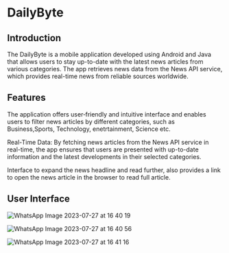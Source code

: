 # DailyByte
## Introduction
The DailyByte is a mobile application developed using Android and Java that allows users to stay up-to-date with the latest news articles from various categories. The app retrieves news data from the News API service, which provides real-time news from reliable sources worldwide.

## Features
The application offers user‑friendly and intuitive interface and enables users to filter news articles by different categories, such as Business,Sports, Technology, enetrtainment, Science etc.

Real-Time Data: By fetching news articles from the News API service in real-time, the app ensures that users are presented with up-to-date information and the latest developments in their selected categories.

Interface to expand the news headline and read further, also provides a link to open the news article in the browser to read full article.

## User Interface
![WhatsApp Image 2023-07-27 at 16 40 19](https://github.com/Richa99/DailyByte/assets/49717733/16526c7e-31f1-4657-ac6e-5b8c37601941)


![WhatsApp Image 2023-07-27 at 16 40 56](https://github.com/Richa99/DailyByte/assets/49717733/c9f6baf7-dd56-4d90-a25d-741a839c39d5)


![WhatsApp Image 2023-07-27 at 16 41 16](https://github.com/Richa99/DailyByte/assets/49717733/857ed304-7b06-4a04-9d9f-902926110a7d)






